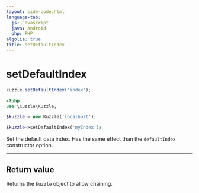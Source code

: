 ```yaml
---
layout: side-code.html
language-tab:
  js: Javascript
  java: Android
  php: PHP
algolia: true
title: setDefaultIndex
---
```


# setDefaultIndex

```js
kuzzle.setDefaultIndex('index');
```

```php
<?php
use \Kuzzle\Kuzzle;

$kuzzle = new Kuzzle('localhost');

$kuzzle->setDefaultIndex('myIndex');
```

Set the default data index. Has the same effect than the `defaultIndex` constructor option.

---

## Return value

Returns the `Kuzzle` object to allow chaining.
